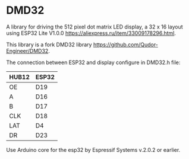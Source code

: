 # DMD32
A library for driving the 512 pixel dot matrix LED display, a 32 x 16 layout using ESP32 Lite V1.0.0 https://aliexpress.ru/item/33009178296.html.

This library is a fork DMD32 library https://github.com/Qudor-Engineer/DMD32.

The connection between ESP32 and display configure in DMD32.h file:

| HUB12| ESP32 |
|------|-------|
| OE   |  D19  |
| A    |  D16  |
| B    |  D17  |
| CLK  |  D18  |
| LAT  |  D4   |
| DR   |  D23  |

Use Arduino core for the esp32 by Espressif Systems v.2.0.2 or earlier.
